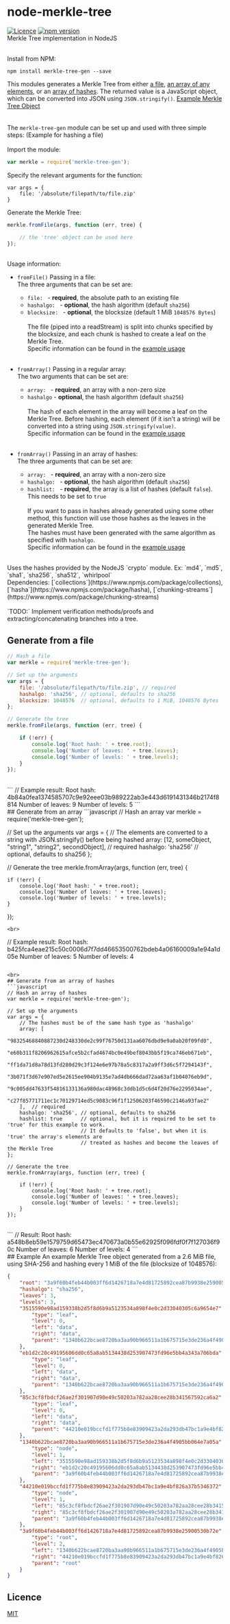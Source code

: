 # node-merkle-tree
[![Licence](https://img.shields.io/github/license/mashape/apistatus.svg?style=flat-square)](https://github.com/devedge/merkle-tree-gen/blob/master/LICENSE) 
[![npm version](https://badge.fury.io/js/merkle-tree-gen.svg?style=flat-square)](https://badge.fury.io/js/merkle-tree-gen) <br>
Merkle Tree implementation in NodeJS
<br><br>

Install from NPM: <br>
```
npm install merkle-tree-gen --save
```

This modules generates a Merkle Tree from either [a file](#generate-from-a-file), [an array of any elements](#generate-from-an-array), or an [array of hashes](#generate-from-an-array-of-hashes). The returned value is a JavaScript object, which can be converted into JSON using `JSON.stringify()`. [Example Merkle Tree Object](#example)
<br><br><br>
The `merkle-tree-gen` module can be set up and used with three simple steps: (Example for hashing a file) <br><br>
Import the module: <br>
```javascript
var merkle = require('merkle-tree-gen');
```

Specify the relevant arguments for the function: <br>
```
var args = {
    file: '/absolute/filepath/to/file.zip'
}
```

Generate the Merkle Tree: <br>
```javascript
merkle.fromFile(args, function (err, tree) {

    // the 'tree' object can be used here
});
```

<br>
Usage information:

* `fromFile()`  Passing in a file: <br>
    The three arguments that can be set are: 
    * `file: `      - <b>required</b>, the absolute path to an existing file
    * `hashalgo: `  - <b>optional</b>, the hash algorithm (default `sha256`)
    * `blocksize: ` - <b>optional</b>, the blocksize (default 1 MiB `1048576 Bytes`)
    <br><br>
    The file (piped into a readStream) is split into chunks specified by the blocksize, and each chunk is hashed to create a leaf on the Merkle Tree. <br>
    Specific information can be found in the [example usage](#generate-from-a-file) <br><br>

* `fromArray()`  Passing in a regular array: <br>
    The two arguments that can be set are: 
    * `array: `     - <b>required</b>, an array with a non-zero size
    * `hashalgo`    - <b>optional</b>, the hash algorithm (default `sha256`)
    <br><br>
    The hash of each element in the array will become a leaf on the Merkle Tree. Before hashing, each element (if it isn't a string) will be converted into a string using `JSON.stringify(value)`. <br>
    Specific information can be found in the [example usage](#generate-from-an-array) <br><br>

* `fromArray()`  Passing in an array of hashes: <br>
    The three arguments that can be set are: 
    * `array: `     - <b>required</b>, an array with a non-zero size
    * `hashalgo: `  - <b>optional</b>, the hash algorithm (default `sha256`)
    * `hashlist: `  - <b>required</b>, the array is a list of hashes (default `false`). This needs to be set to `true`
    <br><br>
    If you want to pass in hashes already generated using some other method, this function will use those hashes as the leaves in the generated Merkle Tree. <br>
    The hashes must have been generated with the same algorithm as specified with `hashalgo`. <br>
    Specific information can be found in the [example usage](#generate-from-an-array-of-hashes) <br>



<br>
Uses the hashes provided by the NodeJS `crypto` module. Ex: `md4`, `md5`, `sha1`, `sha256`, `sha512`, `whirlpool` 
<br>
Dependencies: [`collections`](https://www.npmjs.com/package/collections), [`hasha`](https://www.npmjs.com/package/hasha), [`chunking-streams`](https://www.npmjs.com/package/chunking-streams)
<br><br>
`TODO:` Implement verification methods/proofs and extracting/concatenating branches into a tree. 

## Generate from a file
```javascript
// Hash a file
var merkle = require('merkle-tree-gen');

// Set up the arguments
var args = {
    file: '/absolute/filepath/to/file.zip', // required
    hashalgo: 'sha256', // optional, defaults to sha256
    blocksize: 1048576  // optional, defaults to 1 MiB, 1048576 Bytes
};

// Generate the tree
merkle.fromFile(args, function (err, tree) {

    if (!err) {
        console.log('Root hash: ' + tree.root);
        console.log('Number of leaves: ' + tree.leaves);
        console.log('Number of levels: ' + tree.levels);
    }
});
```
<br>
```
// Example result:
Root hash: 4b84a0fea1374585707c9e92eee03b989222ab3e443d6191431346b2174f8814
Number of leaves: 9
Number of levels: 5
```

<br>
## Generate from an array
```javascript
// Hash an array
var merkle = require('merkle-tree-gen');

// Set up the arguments
var args = {
    // The elements are converted to a string with JSON.stringify() before being hashed
    array: [12, someObject, "string1", "string2", secondObject],    // required
    hashalgo: 'sha256'  // optional, defaults to sha256
};

// Generate the tree
merkle.fromArray(args, function (err, tree) {

    if (!err) {
        console.log('Root hash: ' + tree.root);
        console.log('Number of leaves: ' + tree.leaves);
        console.log('Number of levels: ' + tree.levels);
    }
});
```
<br>
```
// Example result:
Root hash: b425fca4eae215c50c0006d7f7dd46653500762bdeb4a06160009a1e94a1d05e
Number of leaves: 5
Number of levels: 4
```

<br>
## Generate from an array of hashes
```javascript
// Hash an array of hashes
var merkle = require('merkle-tree-gen');

// Set up the arguments
var args = {
    // The hashes must be of the same hash type as 'hashalgo'
    array: [
        "98325468840887230d248330de2c99f76750d131aa6076dbd9e9a0ab20f09fd0",
        "e60b311f8206962615afce5b2cfad4674bc0e49bef8043bb5f19ca746eb671eb",
        "ff1da71d8a78d13fd280d29c3f124e6e97b78a5c8317a2a9ff3d6c5f7294143f",
        "3b071f3d67e907ed5e2615ee904b9135e7ad4db666dad72aa63af1b04076eb9d",
        "9c005dd47633f54816133136a980dac48968c3ddb1d5c6d4f20d76e2295034ae",
        "c27f85771711ec1c70129714ed5c9083c96f1f12506203f46590c2146a93fae2"
    ],  // required
    hashalgo: 'sha256', // optional, defaults to sha256
    hashlist: true      // optional, but it is required to be set to 'true' for this example to work. 
                        // It defaults to 'false', but when it is 'true' the array's elements are 
                        // treated as hashes and become the leaves of the Merkle Tree
};

// Generate the tree
merkle.fromArray(args, function (err, tree) {

    if (!err) {
        console.log('Root hash: ' + tree.root);
        console.log('Number of leaves: ' + tree.leaves);
        console.log('Number of levels: ' + tree.levels);
    }
});
```
<br>
```
// Result:
Root hash: a548b8eb59e1579759d65473ec470673a0b55e62925f096fdf0f7f127036f90c
Number of leaves: 6
Number of levels: 4
```

<br>
## Example
An example Merkle Tree object generated from a 2.6 MiB file, using SHA-256 and hashing every 1 MiB of the file (blocksize of 1048576):

```json
{
    "root": "3a9f60b4feb44b003ff6d1426718a7e4d81725892cea87b9938e25900530b72e",
    "hashalgo": "sha256",
    "leaves": 3,
    "levels": 3,
    "3515590e98ad159338b2d5f8d6b9a5123534a898f4e0c2d33040305c6a9654e7": {
        "type": "leaf",
        "level": 0,
        "left": "data",
        "right": "data",
        "parent": "1340b622bcae8720ba3aa90b966511a1b675715e3de236a4f4905bb064e7a05a"
    },
    "eb1d2c20c49195606dd0c65a8ab5134438d253907473fd96e5bb4a343a706bda": {
        "type": "leaf",
        "level": 0,
        "left": "data",
        "right": "data",
        "parent": "1340b622bcae8720ba3aa90b966511a1b675715e3de236a4f4905bb064e7a05a"
    },
    "85c3cf8fbdcf26ae2f301907d90e49c50203a782aa28cee28b341567592ca6a2": {
        "type": "leaf",
        "level": 0,
        "left": "data",
        "right": "data",
        "parent": "44210e019bccfd1f775b8e83909423a2da293db47bc1a9e4bf826a37b5346372"
    },
    "1340b622bcae8720ba3aa90b966511a1b675715e3de236a4f4905bb064e7a05a": {
        "type": "node",
        "level": 1,
        "left": "3515590e98ad159338b2d5f8d6b9a5123534a898f4e0c2d33040305c6a9654e7",
        "right": "eb1d2c20c49195606dd0c65a8ab5134438d253907473fd96e5bb4a343a706bda",
        "parent": "3a9f60b4feb44b003ff6d1426718a7e4d81725892cea87b9938e25900530b72e"
    },
    "44210e019bccfd1f775b8e83909423a2da293db47bc1a9e4bf826a37b5346372": {
        "type": "node",
        "level": 1,
        "left": "85c3cf8fbdcf26ae2f301907d90e49c50203a782aa28cee28b341567592ca6a2",
        "right": "85c3cf8fbdcf26ae2f301907d90e49c50203a782aa28cee28b341567592ca6a2",
        "parent": "3a9f60b4feb44b003ff6d1426718a7e4d81725892cea87b9938e25900530b72e"
    },
    "3a9f60b4feb44b003ff6d1426718a7e4d81725892cea87b9938e25900530b72e": {
        "type": "root",
        "level": 2,
        "left": "1340b622bcae8720ba3aa90b966511a1b675715e3de236a4f4905bb064e7a05a",
        "right": "44210e019bccfd1f775b8e83909423a2da293db47bc1a9e4bf826a37b5346372",
        "parent": "root"
    }
}
```

## Licence

[MIT](https://github.com/devedge/node-merkle-tree/blob/master/LICENSE)
